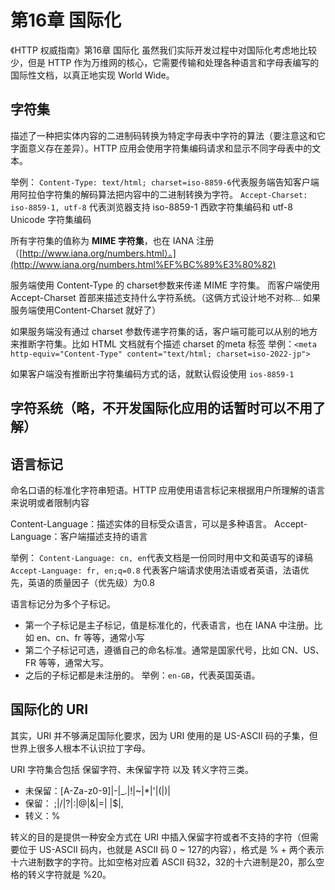 # 第16章 国际化

《HTTP 权威指南》第16章 国际化
虽然我们实际开发过程中对国际化考虑地比较少，但是 HTTP 作为万维网的核心，它需要传输和处理各种语言和字母表编写的国际性文档，以真正地实现 World Wide。

## 字符集

描述了一种把实体内容的二进制码转换为特定字母表中字符的算法（要注意这和它字面意义存在差异）。HTTP 应用会使用字符集编码请求和显示不同字母表中的文本。

举例：
`Content-Type: text/html; charset=iso-8859-6`代表服务端告知客户端用阿拉伯字符集的解码算法把内容中的二进制转换为字符。
`Accept-Charset: iso-8859-1, utf-8` 代表浏览器支持 iso-8859-1 西欧字符集编码和 utf-8 Unicode 字符集编码

所有字符集的值称为 **MIME 字符集**，也在 IANA 注册（[http://www.iana.org/numbers.html）。](http://www.iana.org/numbers.html%EF%BC%89%E3%80%82)

服务端使用 Content-Type 的 charset参数来传递 MIME 字符集。
而客户端使用 Accept-Charset 首部来描述支持什么字符系统。（这俩方式设计地不对称… 如果服务端使用Content-Charset 就好了）

如果服务端没有通过 charset 参数传递字符集的话，客户端可能可以从别的地方来推断字符集。比如 HTML 文档就有个描述 charset 的meta 标签
举例：`<meta http-equiv="Content-Type" content="text/html; charset=iso-2022-jp">`

如果客户端没有推断出字符集编码方式的话，就默认假设使用 `ios-8859-1`

## 字符系统（略，不开发国际化应用的话暂时可以不用了解）

## 语言标记

命名口语的标准化字符串短语。HTTP 应用使用语言标记来根据用户所理解的语言来说明或者限制内容

Content-Language：描述实体的目标受众语言，可以是多种语言。
Accept-Language：客户端描述支持的语言

举例：
`Content-Language: cn, en`代表文档是一份同时用中文和英语写的译稿
`Accept-Language: fr, en;q=0.8` 代表客户端请求使用法语或者英语，法语优先，英语的质量因子（优先级）为0.8

语言标记分为多个子标记。

- 第一个子标记是主子标记，值是标准化的，代表语言，也在 IANA 中注册。比如 en、cn、fr 等等，通常小写
- 第二个子标记可选，遵循自己的命名标准。通常是国家代号，比如 CN、US、FR 等等，通常大写。
- 之后的子标记都是未注册的。
举例：`en-GB`，代表英国英语。

## 国际化的 URI

其实，URI 并不够满足国际化要求，因为 URI 使用的是 US-ASCII 码的子集，但世界上很多人根本不认识拉丁字母。

URI 字符集合包括 保留字符、未保留字符 以及 转义字符三类。

- 未保留：[A-Za-z0-9]|-|_\.|!|~|*|'|(|)|
- 保留： ;|/|?|:|@|&|=| |$|,
- 转义：%<HEX><HEX>

转义的目的是提供一种安全方式在 URI 中插入保留字符或者不支持的字符（但需要位于 US-ASCII 码内，也就是 ASCII 码 0 ~ 127的内容），格式是 % + 两个表示十六进制数字的字符。比如空格对应着 ASCII 码32，32的十六进制是20，那么空格的转义字符就是 %20。